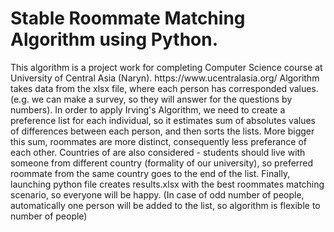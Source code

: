 <h1> Stable Roommate Matching Algorithm using Python. </h1>
This algorithm is a project work for completing Computer Science course at University of Central Asia (Naryn). https://www.ucentralasia.org/
Algorithm takes data from the xlsx file, where each person has corresponded values. (e.g. we can make a survey, so they will answer for the questions by numbers).
In order to apply Irving's Algorithm, we need to create a preference list for each individual, so it estimates sum of absolutes values of differences between each person, and then sorts the lists. More bigger this sum, roommates are more distinct, consequently less preferance of each other.
Countries of are also considered - students should live with someone from different country (formality of our university), so preferred roommate from the same country goes to the end of the list.
Finally, launching python file creates results.xlsx with the best roommates matching scenario, so everyone will be happy.
(In case of odd number of people, automatically one person will be added to the list, so algorithm is flexible to number of people)
